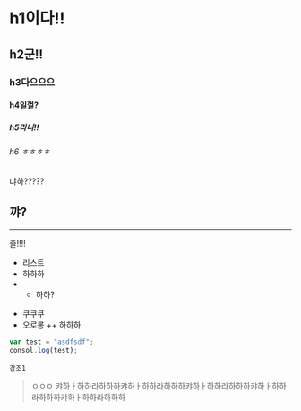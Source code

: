# h1이다!!
## h2군!!
### h3다으으으
#### h4일껄?
##### h5라니!!
###### h6 ㅎㅎㅎㅎ
냐하?????

꺄?
---
***
줄!!!!

- 리스트
- 하하하
- - 하하?
+ 쿠쿠쿠
+ 오로롱
++ 하하하

```javascript
var test = "asdfsdf";
consol.log(test);
```

`강조1`

> ㅇㅇㅇ 캬하ㅏ하하라하하하캬하ㅏ하하라하하하캬하ㅏ하하라하하하캬하ㅏ하하라하하하캬하ㅏ하하라하하하
